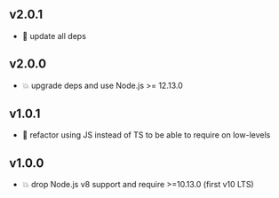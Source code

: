 ## v2.0.1

* 🐞 update all deps

## v2.0.0

* 💥 upgrade deps and use Node.js >= 12.13.0

## v1.0.1

* 🐞 refactor using JS instead of TS to be able to require on low-levels

## v1.0.0

* 💥 drop Node.js v8 support and require >=10.13.0 (first v10 LTS)
